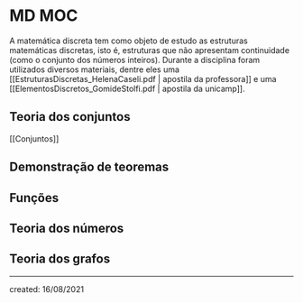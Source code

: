 # MD MOC
A matemática discreta tem como objeto de estudo as estruturas matemáticas discretas, isto é, estruturas que não apresentam continuidade (como o conjunto dos números inteiros). Durante a disciplina foram utilizados diversos materiais, dentre eles uma [[EstruturasDiscretas_HelenaCaseli.pdf | apostila da professora]] e uma [[ElementosDiscretos_GomideStolfi.pdf | apostila da unicamp]].

## Teoria dos conjuntos
[[Conjuntos]]

## Demonstração de teoremas

## Funções

## Teoria dos números

## Teoria dos grafos

---

created: 16/08/2021
